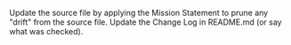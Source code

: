 Update the source file by applying the Mission Statement to prune any "drift" from the source file. Update the Change Log in README.md (or say what was checked).
